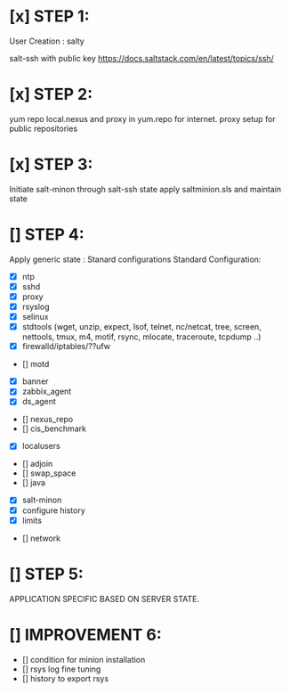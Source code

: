 [x] STEP 1:
=======
User Creation :
  salty  

salt-ssh with public key
https://docs.saltstack.com/en/latest/topics/ssh/


[x] STEP 2:
=======
yum repo local.nexus and proxy in yum.repo for internet.
proxy setup for public repositories


[x] STEP 3:
=======
Initiate salt-minon through salt-ssh state apply saltminion.sls and maintain state


[] STEP 4:
=======
Apply generic state : Stanard configurations
Standard Configuration:
 - [x] ntp
 - [x] sshd
 - [x] proxy
 - [x] rsyslog
 - [x] selinux
 - [x] stdtools (wget, unzip, expect, lsof, telnet, nc/netcat, tree, screen, nettools, tmux, m4, motif, rsync, mlocate, traceroute, tcpdump ..)
 - [x] firewalld/iptables/??ufw
 - [] motd
 - [x] banner
 - [x] zabbix_agent
 - [x] ds_agent
 - [] nexus_repo
 - [] cis_benchmark
 - [x] localusers
 - [] adjoin 
 - [] swap_space
 - [] java
 - [x] salt-minon
 - [x] configure history
 - [x] limits
 - [] network

[] STEP 5:
=======
 APPLICATION SPECIFIC BASED ON SERVER STATE.

[] IMPROVEMENT 6:
=======
 - [] condition for minion installation
 - [] rsys log fine tuning
 - [] history to export rsys
